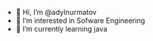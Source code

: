 - 👋 Hi, I’m @adylnurmatov
- 👀 I’m interested in Sofware Engineering
- 🌱 I’m currently learning java

<!---
adylnurmatov/adylnurmatov is a ✨ special ✨ repository because its `README.md` (this file) appears on your GitHub profile.
You can click the Preview link to take a look at your changes.
--->

